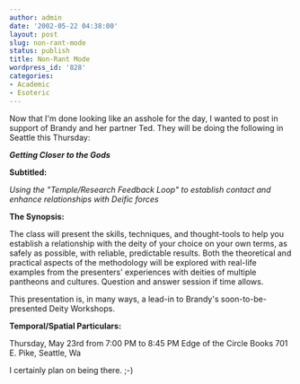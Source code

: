 ```yaml
---
author: admin
date: '2002-05-22 04:38:00'
layout: post
slug: non-rant-mode
status: publish
title: Non-Rant Mode
wordpress_id: '828'
categories:
- Academic
- Esoteric
---
```

Now that I'm done looking like an asshole for the day, I wanted to post in support of  Brandy and her partner Ted. They will be doing the following in Seattle this Thursday:

<em><strong>Getting Closer to the Gods</strong></em>

<strong>Subtitled:</strong>

<em>Using the "Temple/Research Feedback Loop" to establish contact and enhance
relationships with Deific forces</em>

<strong>The Synopsis:</strong>

The class will present the skills, techniques, and thought-tools to help you establish a relationship with the deity of your choice on your own terms, as safely as possible, with reliable, predictable results.  Both the theoretical and practical aspects of the methodology will be explored with real-life examples from the presenters' experiences with deities of multiple pantheons and cultures.  Question and answer session if time allows.

This presentation is, in many ways, a lead-in to Brandy's soon-to-be-presented Deity Workshops.

<strong>Temporal/Spatial Particulars:</strong>

Thursday, May 23rd from 7:00 PM to 8:45 PM
Edge of the Circle Books
701 E. Pike, Seattle, Wa

I certainly plan on being there. ;-)
